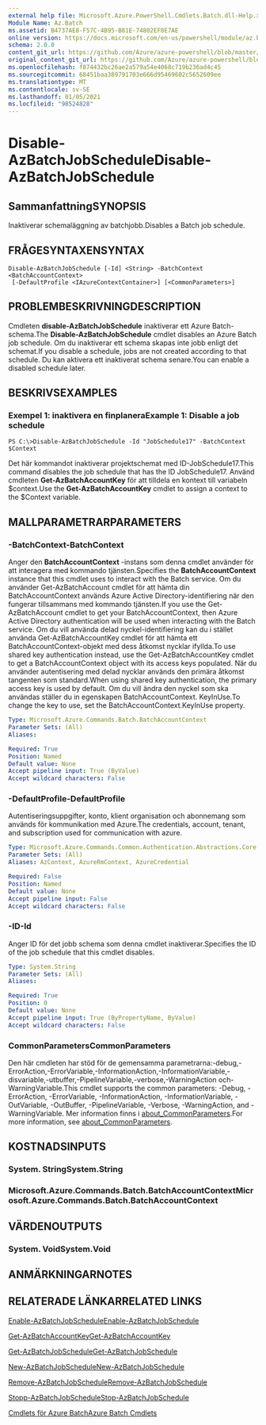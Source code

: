 ```yaml
---
external help file: Microsoft.Azure.PowerShell.Cmdlets.Batch.dll-Help.xml
Module Name: Az.Batch
ms.assetid: B4737AE8-F57C-4B95-B81E-74802EF8E7AE
online version: https://docs.microsoft.com/en-us/powershell/module/az.batch/disable-azbatchjobschedule
schema: 2.0.0
content_git_url: https://github.com/Azure/azure-powershell/blob/master/src/Batch/Batch/help/Disable-AzBatchJobSchedule.md
original_content_git_url: https://github.com/Azure/azure-powershell/blob/master/src/Batch/Batch/help/Disable-AzBatchJobSchedule.md
ms.openlocfilehash: f874432bc26ae2a579a54e4068c719b236ad4c45
ms.sourcegitcommit: 68451baa389791703e666d95469602c5652609ee
ms.translationtype: MT
ms.contentlocale: sv-SE
ms.lasthandoff: 01/05/2021
ms.locfileid: "98524828"
---
```

# <span data-ttu-id="70129-101">Disable-AzBatchJobSchedule</span><span class="sxs-lookup"><span data-stu-id="70129-101">Disable-AzBatchJobSchedule</span></span>

## <span data-ttu-id="70129-102">Sammanfattning</span><span class="sxs-lookup"><span data-stu-id="70129-102">SYNOPSIS</span></span>
<span data-ttu-id="70129-103">Inaktiverar schemaläggning av batchjobb.</span><span class="sxs-lookup"><span data-stu-id="70129-103">Disables a Batch job schedule.</span></span>

## <span data-ttu-id="70129-104">FRÅGESYNTAXEN</span><span class="sxs-lookup"><span data-stu-id="70129-104">SYNTAX</span></span>

```
Disable-AzBatchJobSchedule [-Id] <String> -BatchContext <BatchAccountContext>
 [-DefaultProfile <IAzureContextContainer>] [<CommonParameters>]
```

## <span data-ttu-id="70129-105">PROBLEMBESKRIVNING</span><span class="sxs-lookup"><span data-stu-id="70129-105">DESCRIPTION</span></span>
<span data-ttu-id="70129-106">Cmdleten **disable-AzBatchJobSchedule** inaktiverar ett Azure Batch-schema.</span><span class="sxs-lookup"><span data-stu-id="70129-106">The **Disable-AzBatchJobSchedule** cmdlet disables an Azure Batch job schedule.</span></span>
<span data-ttu-id="70129-107">Om du inaktiverar ett schema skapas inte jobb enligt det schemat.</span><span class="sxs-lookup"><span data-stu-id="70129-107">If you disable a schedule, jobs are not created according to that schedule.</span></span>
<span data-ttu-id="70129-108">Du kan aktivera ett inaktiverat schema senare.</span><span class="sxs-lookup"><span data-stu-id="70129-108">You can enable a disabled schedule later.</span></span>

## <span data-ttu-id="70129-109">BESKRIVS</span><span class="sxs-lookup"><span data-stu-id="70129-109">EXAMPLES</span></span>

### <span data-ttu-id="70129-110">Exempel 1: inaktivera en finplanera</span><span class="sxs-lookup"><span data-stu-id="70129-110">Example 1: Disable a job schedule</span></span>
```
PS C:\>Disable-AzBatchJobSchedule -Id "JobSchedule17" -BatchContext $Context
```

<span data-ttu-id="70129-111">Det här kommandot inaktiverar projektschemat med ID-JobSchedule17.</span><span class="sxs-lookup"><span data-stu-id="70129-111">This command disables the job schedule that has the ID JobSchedule17.</span></span>
<span data-ttu-id="70129-112">Använd cmdleten **Get-AzBatchAccountKey** för att tilldela en kontext till variabeln $context.</span><span class="sxs-lookup"><span data-stu-id="70129-112">Use the **Get-AzBatchAccountKey** cmdlet to assign a context to the $Context variable.</span></span>

## <span data-ttu-id="70129-113">MALLPARAMETRAR</span><span class="sxs-lookup"><span data-stu-id="70129-113">PARAMETERS</span></span>

### <span data-ttu-id="70129-114">-BatchContext</span><span class="sxs-lookup"><span data-stu-id="70129-114">-BatchContext</span></span>
<span data-ttu-id="70129-115">Anger den **BatchAccountContext** -instans som denna cmdlet använder för att interagera med kommando tjänsten.</span><span class="sxs-lookup"><span data-stu-id="70129-115">Specifies the **BatchAccountContext** instance that this cmdlet uses to interact with the Batch service.</span></span>
<span data-ttu-id="70129-116">Om du använder Get-AzBatchAccount cmdlet för att hämta din BatchAccountContext används Azure Active Directory-identifiering när den fungerar tillsammans med kommando tjänsten.</span><span class="sxs-lookup"><span data-stu-id="70129-116">If you use the Get-AzBatchAccount cmdlet to get your BatchAccountContext, then Azure Active Directory authentication will be used when interacting with the Batch service.</span></span> <span data-ttu-id="70129-117">Om du vill använda delad nyckel-identifiering kan du i stället använda Get-AzBatchAccountKey cmdlet för att hämta ett BatchAccountContext-objekt med dess åtkomst nycklar ifyllda.</span><span class="sxs-lookup"><span data-stu-id="70129-117">To use shared key authentication instead, use the Get-AzBatchAccountKey cmdlet to get a BatchAccountContext object with its access keys populated.</span></span> <span data-ttu-id="70129-118">När du använder autentisering med delad nycklar används den primära åtkomst tangenten som standard.</span><span class="sxs-lookup"><span data-stu-id="70129-118">When using shared key authentication, the primary access key is used by default.</span></span> <span data-ttu-id="70129-119">Om du vill ändra den nyckel som ska användas ställer du in egenskapen BatchAccountContext. KeyInUse.</span><span class="sxs-lookup"><span data-stu-id="70129-119">To change the key to use, set the BatchAccountContext.KeyInUse property.</span></span>

```yaml
Type: Microsoft.Azure.Commands.Batch.BatchAccountContext
Parameter Sets: (All)
Aliases:

Required: True
Position: Named
Default value: None
Accept pipeline input: True (ByValue)
Accept wildcard characters: False
```

### <span data-ttu-id="70129-120">-DefaultProfile</span><span class="sxs-lookup"><span data-stu-id="70129-120">-DefaultProfile</span></span>
<span data-ttu-id="70129-121">Autentiseringsuppgifter, konto, klient organisation och abonnemang som används för kommunikation med Azure.</span><span class="sxs-lookup"><span data-stu-id="70129-121">The credentials, account, tenant, and subscription used for communication with azure.</span></span>

```yaml
Type: Microsoft.Azure.Commands.Common.Authentication.Abstractions.Core.IAzureContextContainer
Parameter Sets: (All)
Aliases: AzContext, AzureRmContext, AzureCredential

Required: False
Position: Named
Default value: None
Accept pipeline input: False
Accept wildcard characters: False
```

### <span data-ttu-id="70129-122">-ID</span><span class="sxs-lookup"><span data-stu-id="70129-122">-Id</span></span>
<span data-ttu-id="70129-123">Anger ID för det jobb schema som denna cmdlet inaktiverar.</span><span class="sxs-lookup"><span data-stu-id="70129-123">Specifies the ID of the job schedule that this cmdlet disables.</span></span>

```yaml
Type: System.String
Parameter Sets: (All)
Aliases:

Required: True
Position: 0
Default value: None
Accept pipeline input: True (ByPropertyName, ByValue)
Accept wildcard characters: False
```

### <span data-ttu-id="70129-124">CommonParameters</span><span class="sxs-lookup"><span data-stu-id="70129-124">CommonParameters</span></span>
<span data-ttu-id="70129-125">Den här cmdleten har stöd för de gemensamma parametrarna:-debug,-ErrorAction,-ErrorVariable,-InformationAction,-InformationVariable,-disvariable,-utbuffer,-PipelineVariable,-verbose,-WarningAction och-WarningVariable.</span><span class="sxs-lookup"><span data-stu-id="70129-125">This cmdlet supports the common parameters: -Debug, -ErrorAction, -ErrorVariable, -InformationAction, -InformationVariable, -OutVariable, -OutBuffer, -PipelineVariable, -Verbose, -WarningAction, and -WarningVariable.</span></span> <span data-ttu-id="70129-126">Mer information finns i [about_CommonParameters](http://go.microsoft.com/fwlink/?LinkID=113216).</span><span class="sxs-lookup"><span data-stu-id="70129-126">For more information, see [about_CommonParameters](http://go.microsoft.com/fwlink/?LinkID=113216).</span></span>

## <span data-ttu-id="70129-127">KOSTNADS</span><span class="sxs-lookup"><span data-stu-id="70129-127">INPUTS</span></span>

### <span data-ttu-id="70129-128">System. String</span><span class="sxs-lookup"><span data-stu-id="70129-128">System.String</span></span>

### <span data-ttu-id="70129-129">Microsoft.Azure.Commands.Batch.BatchAccountContext</span><span class="sxs-lookup"><span data-stu-id="70129-129">Microsoft.Azure.Commands.Batch.BatchAccountContext</span></span>

## <span data-ttu-id="70129-130">VÄRDEN</span><span class="sxs-lookup"><span data-stu-id="70129-130">OUTPUTS</span></span>

### <span data-ttu-id="70129-131">System. Void</span><span class="sxs-lookup"><span data-stu-id="70129-131">System.Void</span></span>

## <span data-ttu-id="70129-132">ANMÄRKNINGAR</span><span class="sxs-lookup"><span data-stu-id="70129-132">NOTES</span></span>

## <span data-ttu-id="70129-133">RELATERADE LÄNKAR</span><span class="sxs-lookup"><span data-stu-id="70129-133">RELATED LINKS</span></span>

[<span data-ttu-id="70129-134">Enable-AzBatchJobSchedule</span><span class="sxs-lookup"><span data-stu-id="70129-134">Enable-AzBatchJobSchedule</span></span>](./Enable-AzBatchJobSchedule.md)

[<span data-ttu-id="70129-135">Get-AzBatchAccountKey</span><span class="sxs-lookup"><span data-stu-id="70129-135">Get-AzBatchAccountKey</span></span>](./Get-AzBatchAccountKey.md)

[<span data-ttu-id="70129-136">Get-AzBatchJobSchedule</span><span class="sxs-lookup"><span data-stu-id="70129-136">Get-AzBatchJobSchedule</span></span>](./Get-AzBatchJobSchedule.md)

[<span data-ttu-id="70129-137">New-AzBatchJobSchedule</span><span class="sxs-lookup"><span data-stu-id="70129-137">New-AzBatchJobSchedule</span></span>](./New-AzBatchJobSchedule.md)

[<span data-ttu-id="70129-138">Remove-AzBatchJobSchedule</span><span class="sxs-lookup"><span data-stu-id="70129-138">Remove-AzBatchJobSchedule</span></span>](./Remove-AzBatchJobSchedule.md)

[<span data-ttu-id="70129-139">Stopp-AzBatchJobSchedule</span><span class="sxs-lookup"><span data-stu-id="70129-139">Stop-AzBatchJobSchedule</span></span>](./Stop-AzBatchJobSchedule.md)

[<span data-ttu-id="70129-140">Cmdlets för Azure Batch</span><span class="sxs-lookup"><span data-stu-id="70129-140">Azure Batch Cmdlets</span></span>](/powershell/module/Az.Batch/)
